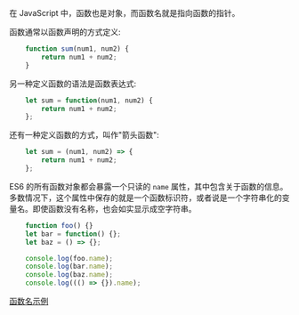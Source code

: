 
在 JavaScript 中，函数也是对象，而函数名就是指向函数的指针。

函数通常以函数声明的方式定义:
```js
    function sum(num1, num2) {
        return num1 + num2;
    }
```

另一种定义函数的语法是函数表达式:
```js
    let sum = function(num1, num2) {
        return num1 + num2;
    };
```

还有一种定义函数的方式，叫作"箭头函数":
```js
    let sum = (num1, num2) => {
        return num1 + num2;
    };
```


ES6 的所有函数对象都会暴露一个只读的 `name` 属性，其中包含关于函数的信息。多数情况下，这个属性中保存的就是一个函数标识符，或者说是一个字符串化的变量名。即使函数没有名称，也会如实显示成空字符串。
```js
    function foo() {}
    let bar = function() {};
    let baz = () => {};

    console.log(foo.name);
    console.log(bar.name);
    console.log(baz.name);
    console.log((() => {}).name);
```

[函数名示例](t/00_function.js)
